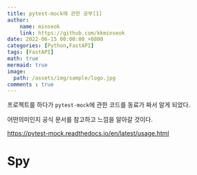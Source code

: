 ```yaml
---
title: pytest-mock에 관한 공부[1]
author: 
    name: minseok
    link: https://github.com/kkminseok
date: 2022-06-15 00:00:00 +0800
categories: [Python,FastAPI]
tags: [FastAPI]
math: true
mermaid: true
image: 
  path: /assets/img/sample/logo.jpg
comments : true
---
```


프로젝트를 하다가 `pytest-mock`에 관한 코드를 동료가 짜서 알게 되었다.

어떤의미인지 공식 문서를 참고하고 느낌을 알아갈 것이다.

<https://pytest-mock.readthedocs.io/en/latest/usage.html>

# Spy

